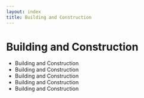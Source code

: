```yaml
---
layout: index
title: Building and Construction
---
```


# Building and Construction

- Building and Construction
- Building and Construction
- Building and Construction
- Building and Construction
- Building and Construction
